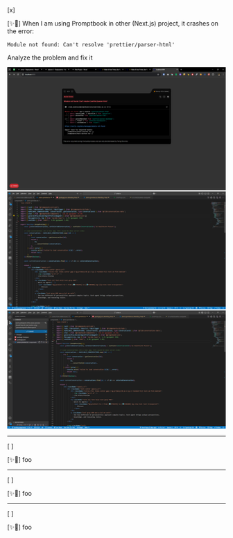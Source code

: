 [x]

[✨🎡] When I am using Promptbook in other (Next.js) project, it crashes on the error:

```
Module not found: Can't resolve 'prettier/parser-html'
```

Analyze the problem and fix it

![alt text](screenshots/2025-09-0050-promptbook-import-crash-2.png)
![alt text](screenshots/2025-09-0050-promptbook-import-crash-1.png)
![alt text](screenshots/2025-09-0050-promptbook-import-crash.png)

---

[ ]

[✨🎡] foo

---

[ ]

[✨🎡] foo

---

[ ]

[✨🎡] foo
